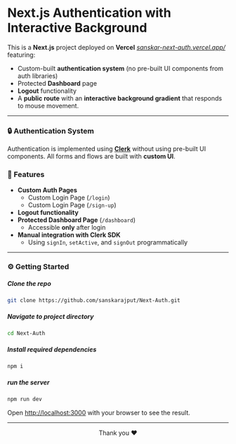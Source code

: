 # Next.js Authentication with Interactive Background

This is a **Next.js** project deployed on **Vercel** *[sanskar-next-auth.vercel.app/](https://sanskar-next-auth.vercel.app/)* featuring:

- Custom-built **authentication system** (no pre-built UI components from auth libraries)
- Protected **Dashboard** page
- **Logout** functionality
- A **public route** with an **interactive background gradient** that responds to mouse movement.

---

### 🔒 Authentication System

Authentication is implemented using **[Clerk](https://clerk.dev)** without using pre-built UI components. All forms and flows are built with **custom UI**.

### 🌟 Features

- **Custom Auth Pages**
  - Custom Login Page (`/login`)
  - Custom Login Page (`/sign-up`)
- **Logout functionality**
- **Protected Dashboard Page** (`/dashboard`)
  - Accessible **only** after login
- **Manual integration with Clerk SDK**
  - Using `signIn`, `setActive`, and `signOut` programmatically

---

### ⚙️ Getting Started

##### Clone the repo
```bash
git clone https://github.com/sanskarajput/Next-Auth.git
```

##### Navigate to project directory
```bash
cd Next-Auth
```

##### Install required dependencies
```bash
npm i
```

##### run the server
```bash
npm run dev
```

Open [http://localhost:3000](http://localhost:3000) with your browser to see the result.

---

<div align=center>

Thank you ❤️

</div>